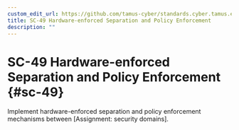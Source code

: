 ```yaml
---
custom_edit_url: https://github.com/tamus-cyber/standards.cyber.tamus.edu/tree/main/content/tamus.edu/TAMUS_profile.xml
title: SC-49 Hardware-enforced Separation and Policy Enforcement
description: ""
---
```


# SC-49 Hardware-enforced Separation and Policy Enforcement {#sc-49}

Implement hardware-enforced separation and policy enforcement mechanisms between [Assignment: security domains].

